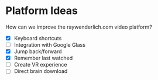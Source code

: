 # Platform Ideas

How can we improve the raywenderlich.com video platform?

- [x] Keyboard shortcuts
- [ ] Integration with Google Glass
- [x] Jump back/forward
- [x] Remember last watched
- [ ] Create VR experience
- [ ] Direct brain download